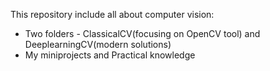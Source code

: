 This repository include all about computer vision:
- Two folders - ClassicalCV(focusing on OpenCV tool) and DeeplearningCV(modern solutions)
- My miniprojects and Practical knowledge

